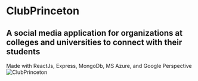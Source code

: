 ﻿# ClubPrinceton
## A social media application for organizations at colleges and universities to connect with their students

Made with ReactJs, Express, MongoDb, MS Azure,  and Google Perspective
![ClubPrinceton](https://github.com/aabid-ism/ClubPrinceton/assets/79525566/0663b864-fb56-434b-8419-e8b4b111b24e)
